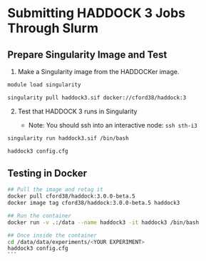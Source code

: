 # Submitting HADDOCK 3 Jobs Through Slurm


## Prepare Singularity Image and Test

1. Make a Singularity image from the HADDOCKer image.

```bash
module load singularity

singularity pull haddock3.sif docker://cford38/haddock:3
```

2. Test that HADDOCK 3 runs in Singularity

    - Note: You should ssh into an interactive node: `ssh sth-i3`

```bash
singularity run haddock3.sif /bin/bash

haddock3 config.cfg
```


## Testing in Docker

````bash
## Pull the image and retag it
docker pull cford38/haddock:3.0.0-beta.5
docker image tag cford38/haddock:3.0.0-beta.5 haddock3

## Run the container
docker run -v .:/data --name haddock3 -it haddock3 /bin/bash

## Once inside the container
cd /data/data/experiments/<YOUR EXPERIMENT>
haddock3 config.cfg
```
